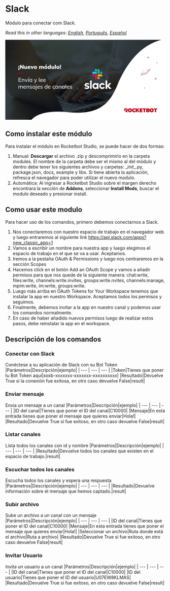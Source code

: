 



# Slack
  
Módulo para conectar com Slack.  

*Read this in other languages: [English](Manual_Slack.md), [Português](Manual_Slack.pr.md), [Español](Manual_Slack.es.md)*
  
![banner](imgs/Banner_Slack.png)
## Como instalar este módulo
  
Para instalar el módulo en Rocketbot Studio, se puede hacer de dos formas:
1. Manual: __Descargar__ el archivo .zip y descomprimirlo en la carpeta modules. El nombre de la carpeta debe ser el mismo al del módulo y dentro debe tener los siguientes archivos y carpetas: \__init__.py, package.json, docs, example y libs. Si tiene abierta la aplicación, refresca el navegador para poder utilizar el nuevo modulo.
2. Automática: Al ingresar a Rocketbot Studio sobre el margen derecho encontrara la sección de **Addons**, seleccionar **Install Mods**, buscar el modulo deseado y presionar install.  



## Como usar este modulo
  
Para hacer uso de los comandos, primero debemos conectarnos a Slack. 
1. Nos conectaremos con nuestro espacio de trabajo en el navegador web y luego entraremos al siguiente link https://api.slack.com/apps?new_classic_app=1
2. Vamos a escribir un nombre para nuestra app y luego elegimos el espacio de trabajo en el que se va a usar. Aceptamos.
3. Iremos a la pestaña OAuth & Permissions y luego nos centraremos en la sección Scopes
4. Hacemos click en el botón Add an OAuth Scope y vamos a añadir permisos para que nos quede de la siguiente manera: chat:write, files:write, channels:write.invites, groups:write.nvites, channels:manage, mpim:write, im:write, groups:write.
5. Luego más arriba en OAuth Tokens for Your Workspace tenemos que instalar la app en nuestro Workspace. Aceptamos todos los permisos y seguimos.
6. Finalmente, debemos invitar a la app en nuestro canal y podemos usar los comandos normalmente.
7. En caso de haber añadido nuevos permisos luego de 
realizar estos pasos, debe reinstalar la app en el workspace.


## Descripción de los comandos

### Conectar con Slack
  
Conéctese a su aplicación de Slack con su Bot Token
|Parámetros|Descripción|ejemplo|
| --- | --- | --- |
|Token|Tienes que poner tu Bot Token aquí|xoxb-xxxxxxx-xxxxxxx-xxxxxxxxxx|
|Resultado|Devuelve True si la conexión fue exitosa, en otro caso devuelve False|result|

### Enviar mensaje
  
Envia un mensaje a un canal
|Parámetros|Descripción|ejemplo|
| --- | --- | --- |
|ID del canal|Tienes que poner el ID del canal|C10000|
|Mensaje|En esta entrada tienes que poner el mensaje que quieres enviar|Hola!|
|Resultado|Devuelve True si fue exitoso, en otro caso devuelve False|result|

### Listar canales
  
Lista todos los canales con id y nombre
|Parámetros|Descripción|ejemplo|
| --- | --- | --- |
|Resultado|Devuelve todos los canales que existen en el espacio de trabajo.|result|

### Escuchar todos los canales
  
Escucha todos los canales y espera una respuesta
|Parámetros|Descripción|ejemplo|
| --- | --- | --- |
|Resultado|Devuelve información sobre el mensaje que hemos captado.|result|

### Subir archivo
  
Sube un archivo a un canal con un mensaje
|Parámetros|Descripción|ejemplo|
| --- | --- | --- |
|ID del canal|Tienes que poner el ID del canal|C10000|
|Mensaje|En esta entrada tienes que poner el mensaje que quieres enviar|Hola!|
|Seleccionar un archivo|Ruta donde está el archivo|Ruta a archivo|
|Resultado|Devuelve True si fue exitoso, en otro caso devuelve False|result|

### Invitar Usuario
  
Invita un usuario a un canal
|Parámetros|Descripción|ejemplo|
| --- | --- | --- |
|ID del canal|Tienes que poner el ID del canal|C10000|
|ID del usuario|Tienes que poner el ID del usuario|U07EW8KLMAS|
|Resultado|Devuelve True si fue exitoso, en otro caso devuelve False|result|
